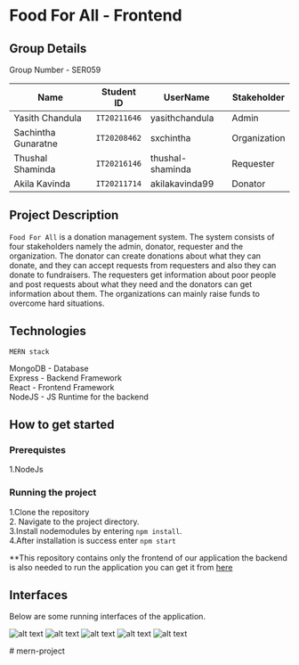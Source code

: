 # Food For All - Frontend

## Group Details
Group Number - SER059

| Name     | Student ID      | UserName  | Stakeholder
| ------------- | ------------- | --------    | --------    |
| Yasith Chandula | `IT20211646`  | yasithchandula   |Admin   |
| Sachintha Gunaratne | `IT20208462`  | sxchintha   |Organization   |
| Thushal Shaminda | `IT20216146`  | thushal-shaminda   |Requester   |
| Akila Kavinda | `IT20211714`  | akilakavinda99   |Donator   |


## Project Description

`Food For All` is a donation management system. The system consists of four stakeholders namely the admin, donator, requester and the organization. The donator can create donations about what they can donate, and they can accept requests from requesters and also they can donate to fundraisers. The requesters get information about poor people and post requests about what they need and the donators can get information about them. The organizations can mainly raise funds to overcome hard situations.

## Technologies
`MERN stack`

MongoDB - Database\
Express - Backend Framework\
React  - Frontend Framework\
NodeJS - JS Runtime for the backend

## How to get started
### Prerequistes
 1.NodeJs
 
### Running the project

1.Clone the repository\
2. Navigate to the project directory.\
3.Install nodemodules by entering `npm install`.\
4.After installation is success enter `npm start`

**This repository contains only the frontend of our application the backend is also needed to run the application you can get it from [here](https://github.com/sxchintha/Food_for_All-Food_Donation-Backend)

## Interfaces
Below are some running interfaces of the application.

![alt text](https://i.postimg.cc/J0fc7wV8/Screenshot-2022-10-20-133714.png)    ![alt text](https://i.postimg.cc/v8gKybfp/Screenshot-2022-10-20-133754.png) ![alt text](https://i.postimg.cc/N0vs6dY0/Screenshot-2022-10-20-133809.png) 
![alt text](https://i.postimg.cc/PfVd3Xh9/Screenshot-2022-10-20-134015.png)  ![alt text](https://i.postimg.cc/TwPZgbyw/Screenshot-2022-10-20-134046.png) 

#   m e r n - p r o j e c t  
 